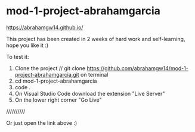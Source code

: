 # mod-1-project-abrahamgarcia

https://abrahamgw14.github.io/ 

This project has been created in 2 weeks of hard work and self-learning, hope you like it :)

To test it: 

1. Clone the project // git clone https://github.com/abrahamgw14/mod-1-project-abrahamgarcia.git on terminal
2.  cd mod-1-project-abrahamgarcia
3.  code .
4.  On Visual Studio Code download the extension "Live Server"
5.  On the lower right corner "Go Live"

//////////

Or just open the link above :)
